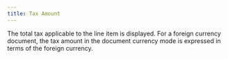 ```yaml
---
title: Tax Amount
---
```



The total tax applicable to the line item is displayed. For a foreign currency document, the tax amount in the document currency mode is expressed in terms of the foreign currency.
